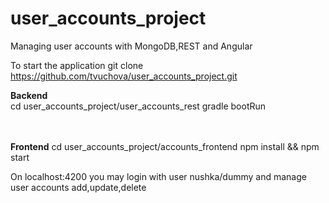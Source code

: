 # user_accounts_project
Managing user accounts with MongoDB,REST and Angular

To start the application
git clone https://github.com/tvuchova/user_accounts_project.git

<b>Backend</b><br>
cd user_accounts_project/user_accounts_rest
gradle bootRun

<br><br>
<b>Frontend</b>
cd user_accounts_project/accounts_frontend
npm install && npm start

On localhost:4200 you may login with user nushka/dummy and manage user accounts add,update,delete
